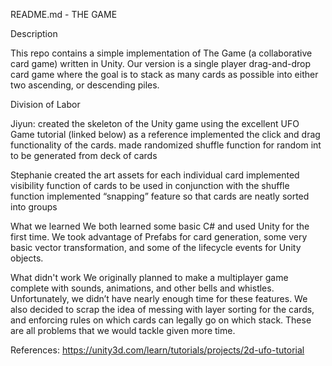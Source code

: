 README.md - THE GAME

Description

This repo contains a simple implementation of The Game (a collaborative card game) written in Unity. Our version is a single player drag-and-drop card game where the goal is to stack as many cards as possible into either two ascending, or descending piles.

Division of Labor

Jiyun:
	created the skeleton of the Unity game using the excellent UFO Game tutorial (linked below) as a reference
	implemented the click and drag functionality of the cards.
	made randomized shuffle function for random int to be generated from deck of cards

Stephanie
	created the art assets for each individual card
	implemented visibility function of cards to be used in conjunction with the shuffle function
	implemented “snapping” feature so that cards are neatly sorted into groups
	
What we learned
	We both learned some basic C# and used Unity for the first time. We took advantage of Prefabs for card generation, some very basic vector transformation, and some of the lifecycle events for Unity objects.
	
What didn't work
	We originally planned to make a multiplayer game complete with sounds, animations, and other bells and whistles. Unfortunately, we didn’t have nearly enough time for these features. We also decided to scrap the idea of messing with layer sorting for the cards, and enforcing rules on which cards can legally go on which stack. These are all problems that we would tackle given more time.

References:
https://unity3d.com/learn/tutorials/projects/2d-ufo-tutorial
